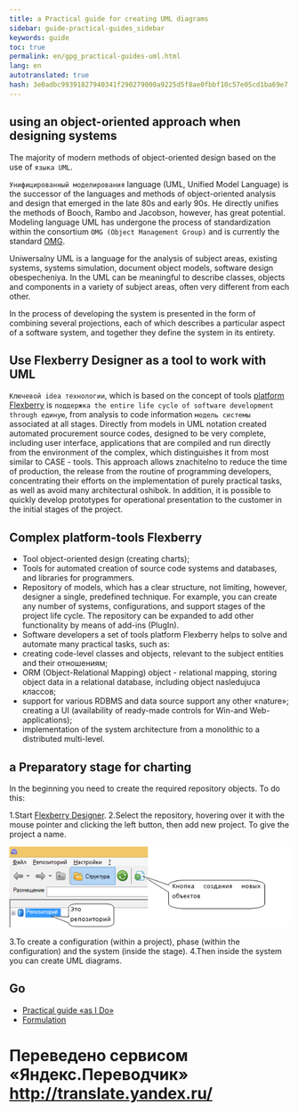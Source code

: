 ```yaml
--- 
title: a Practical guide for creating UML diagrams 
sidebar: guide-practical-guides_sidebar 
keywords: guide 
toc: true 
permalink: en/gpg_practical-guides-uml.html 
lang: en 
autotranslated: true 
hash: 3e0adbc99391827940341f290279000a9225d5f8ae0fbbf10c57e05cd1ba69e7 
--- 
```


## using an object-oriented approach when designing systems 

The majority of modern methods of object-oriented design based on the use of `языка UML`. 

`Унифицированный моделирования` language (UML, Unified Model Language) is the successor of the languages and methods of object-oriented analysis and design that emerged in the late 80s and early 90s. He directly unifies the methods of Booch, Rambo and Jacobson, however, has great potential. Modeling language UML has undergone the process of standardization within the consortium `OMG (Object Management Group)` and is currently the standard [OMG](http://www.omg.org/spec/UML/). 

Uniwersalny UML is a language for the analysis of subject areas, existing systems, systems simulation, document object models, software design obespecheniya. In the UML can be meaningful to describe classes, objects and components in a variety of subject areas, often very different from each other. 

In the process of developing the system is presented in the form of combining several projections, each of which describes a particular aspect of a software system, and together they define the system in its entirety. 

## Use Flexberry Designer as a tool to work with UML 

`Ключевой idea технологии`, which is based on the concept of tools [platform Flexberry](fp_landing_page.html) is `поддержка the entire life cycle of software development through единую`, from analysis to code information `модель системы` associated at all stages. 
Directly from models in UML notation created automated procurement source codes, designed to be very complete, including user interface, applications that are compiled and run directly from the environment of the complex, which distinguishes it from most similar to CASE - tools. 
This approach allows znachitelno to reduce the time of production, the release from the routine of programming developers, concentrating their efforts on the implementation of purely practical tasks, as well as avoid many architectural oshibok. In addition, it is possible to quickly develop prototypes for operational presentation to the customer in the initial stages of the project. 

## Complex platform-tools Flexberry 

* Tool object-oriented design (creating charts); 
* Tools for automated creation of source code systems and databases, and libraries for programmers.
* Repository of models, which has a clear structure, not limiting, however, designer a single, predefined technique. For example, you can create any number of systems, configurations, and support stages of the project life cycle. The repository can be expanded to add other functionality by means of add-ins (PlugIn). 
* Software developers a set of tools platform Flexberry helps to solve and automate many practical tasks, such as: 
* creating code-level classes and objects, relevant to the subject entities and their отношениям; 
* ORM (Object-Relational Mapping) object - relational mapping, storing object data in a relational database, including object nasledujuca классов; 
* support for various RDBMS and data source support any other «nature»; 
creating a UI (availability of ready-made controls for Win-and Web-applications); 
* implementation of the system architecture from a monolithic to a distributed multi-level. 

## a Preparatory stage for charting 

In the beginning you need to create the required repository objects. To do this: 

1.Start [Flexberry Designer](fd_landing_page.html). 
2.Select the repository, hovering over it with the mouse pointer and clicking the left button, then add new project. To give the project a name. 

![](/images/pages/guides/flexberry-designer/create-repository.png) 

3.To create a configuration (within a project), phase (within the configuration) and the system (inside the stage). 
4.Then inside the system you can create UML diagrams. 

## Go 

* [Practical guide «as I Do»](gpg_landing-page.html) <i class="fa fa-arrow-up" aria-hidden="true"></i> 
* [Formulation](gpg_formulation-problem.html) <i class="fa fa-arrow-right" aria-hidden="true"></i> 



 # Переведено сервисом «Яндекс.Переводчик» http://translate.yandex.ru/